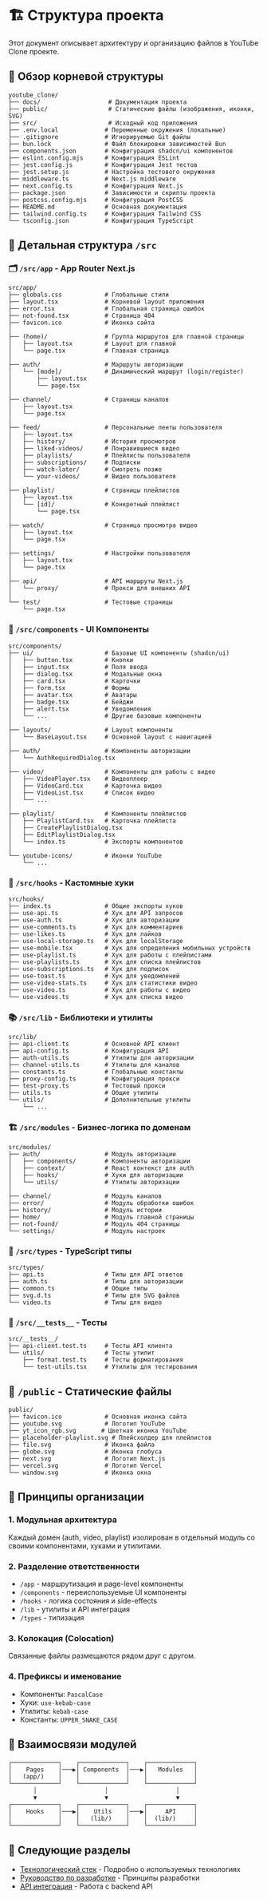 # 🏗️ Структура проекта

Этот документ описывает архитектуру и организацию файлов в YouTube Clone проекте.

## 📁 Обзор корневой структуры

```
youtube_clone/
├── docs/                   # Документация проекта
├── public/                 # Статические файлы (изображения, иконки, SVG)
├── src/                    # Исходный код приложения
├── .env.local             # Переменные окружения (локальные)
├── .gitignore             # Игнорируемые Git файлы
├── bun.lock               # Файл блокировки зависимостей Bun
├── components.json        # Конфигурация shadcn/ui компонентов
├── eslint.config.mjs      # Конфигурация ESLint
├── jest.config.js         # Конфигурация Jest тестов
├── jest.setup.js          # Настройка тестового окружения
├── middleware.ts          # Next.js middleware
├── next.config.ts         # Конфигурация Next.js
├── package.json           # Зависимости и скрипты проекта
├── postcss.config.mjs     # Конфигурация PostCSS
├── README.md              # Основная документация
├── tailwind.config.ts     # Конфигурация Tailwind CSS
└── tsconfig.json          # Конфигурация TypeScript
```

## 📂 Детальная структура `/src`

### 🗂️ `/src/app` - App Router Next.js

```
src/app/
├── globals.css            # Глобальные стили
├── layout.tsx             # Корневой layout приложения
├── error.tsx              # Глобальная страница ошибок
├── not-found.tsx          # Страница 404
├── favicon.ico            # Иконка сайта
│
├── (home)/                # Группа маршрутов для главной страницы
│   ├── layout.tsx         # Layout для главной
│   └── page.tsx           # Главная страница
│
├── auth/                  # Маршруты авторизации
│   └── [mode]/            # Динамический маршрут (login/register)
│       ├── layout.tsx
│       └── page.tsx
│
├── channel/               # Страницы каналов
│   ├── layout.tsx
│   └── page.tsx
│
├── feed/                  # Персональные ленты пользователя
│   ├── layout.tsx
│   ├── history/           # История просмотров
│   ├── liked-videos/      # Понравившиеся видео
│   ├── playlists/         # Плейлисты пользователя
│   ├── subscriptions/     # Подписки
│   ├── watch-later/       # Смотреть позже
│   └── your-videos/       # Видео пользователя
│
├── playlist/              # Страницы плейлистов
│   ├── layout.tsx
│   └── [id]/              # Конкретный плейлист
│       └── page.tsx
│
├── watch/                 # Страница просмотра видео
│   ├── layout.tsx
│   └── page.tsx
│
├── settings/              # Настройки пользователя
│   ├── layout.tsx
│   └── page.tsx
│
├── api/                   # API маршруты Next.js
│   └── proxy/             # Прокси для внешних API
│
└── test/                  # Тестовые страницы
    └── page.tsx
```

### 🧩 `/src/components` - UI Компоненты

```
src/components/
├── ui/                    # Базовые UI компоненты (shadcn/ui)
│   ├── button.tsx         # Кнопки
│   ├── input.tsx          # Поля ввода
│   ├── dialog.tsx         # Модальные окна
│   ├── card.tsx           # Карточки
│   ├── form.tsx           # Формы
│   ├── avatar.tsx         # Аватары
│   ├── badge.tsx          # Бейджи
│   ├── alert.tsx          # Уведомления
│   └── ...                # Другие базовые компоненты
│
├── layouts/               # Layout компоненты
│   └── BaseLayout.tsx     # Основной layout с навигацией
│
├── auth/                  # Компоненты авторизации
│   └── AuthRequiredDialog.tsx
│
├── video/                 # Компоненты для работы с видео
│   ├── VideoPlayer.tsx    # Видеоплеер
│   ├── VideoCard.tsx      # Карточка видео
│   ├── VideoList.tsx      # Список видео
│   └── ...
│
├── playlist/              # Компоненты плейлистов
│   ├── PlaylistCard.tsx   # Карточка плейлиста
│   ├── CreatePlaylistDialog.tsx
│   ├── EditPlaylistDialog.tsx
│   └── index.ts           # Экспорты компонентов
│
└── youtube-icons/         # Иконки YouTube
    └── ...
```

### 🎣 `/src/hooks` - Кастомные хуки

```
src/hooks/
├── index.ts               # Общие экспорты хуков
├── use-api.ts             # Хук для API запросов
├── use-auth.ts            # Хук для авторизации
├── use-comments.ts        # Хук для комментариев
├── use-likes.ts           # Хук для лайков
├── use-local-storage.ts   # Хук для localStorage
├── use-mobile.tsx         # Хук для определения мобильных устройств
├── use-playlist.ts        # Хук для работы с плейлистами
├── use-playlists.ts       # Хук для списка плейлистов
├── use-subscriptions.ts   # Хук для подписок
├── use-toast.ts           # Хук для уведомлений
├── use-video-stats.ts     # Хук для статистики видео
├── use-video.ts           # Хук для работы с видео
└── use-videos.ts          # Хук для списка видео
```

### 📚 `/src/lib` - Библиотеки и утилиты

```
src/lib/
├── api-client.ts          # Основной API клиент
├── api-config.ts          # Конфигурация API
├── auth-utils.ts          # Утилиты для авторизации
├── channel-utils.ts       # Утилиты для каналов
├── constants.ts           # Глобальные константы
├── proxy-config.ts        # Конфигурация прокси
├── test-proxy.ts          # Тестовый прокси
├── utils.ts               # Общие утилиты
└── utils/                 # Дополнительные утилиты
    └── ...
```

### 🏗️ `/src/modules` - Бизнес-логика по доменам

```
src/modules/
├── auth/                  # Модуль авторизации
│   ├── components/        # Компоненты авторизации
│   ├── context/           # React контекст для auth
│   ├── hooks/             # Хуки для авторизации
│   └── utils/             # Утилиты авторизации
│
├── channel/               # Модуль каналов
├── error/                 # Модуль обработки ошибок
├── history/               # Модуль истории
├── home/                  # Модуль главной страницы
├── not-found/             # Модуль 404 страницы
└── settings/              # Модуль настроек
```

### 📝 `/src/types` - TypeScript типы

```
src/types/
├── api.ts                 # Типы для API ответов
├── auth.ts                # Типы для авторизации
├── common.ts              # Общие типы
├── svg.d.ts               # Типы для SVG файлов
└── video.ts               # Типы для видео
```

### 🧪 `/src/__tests__` - Тесты

```
src/__tests__/
├── api-client.test.ts     # Тесты API клиента
└── utils/                 # Тесты утилит
    ├── format.test.ts     # Тесты форматирования
    └── test-utils.tsx     # Утилиты для тестирования
```

## 📁 `/public` - Статические файлы

```
public/
├── favicon.ico            # Основная иконка сайта
├── youtube.svg            # Логотип YouTube
├── yt_icon_rgb.svg       # Цветная иконка YouTube
├── placeholder-playlist.svg # Плейсхолдер для плейлистов
├── file.svg               # Иконка файла
├── globe.svg              # Иконка глобуса
├── next.svg               # Логотип Next.js
├── vercel.svg             # Логотип Vercel
└── window.svg             # Иконка окна
```

## 🎯 Принципы организации

### 1. **Модульная архитектура**
Каждый домен (auth, video, playlist) изолирован в отдельный модуль со своими компонентами, хуками и утилитами.

### 2. **Разделение ответственности**
- `/app` - маршрутизация и page-level компоненты
- `/components` - переиспользуемые UI компоненты
- `/hooks` - логика состояния и side-effects
- `/lib` - утилиты и API интеграция
- `/types` - типизация

### 3. **Колокация (Colocation)**
Связанные файлы размещаются рядом друг с другом.

### 4. **Префиксы и именование**
- Компоненты: `PascalCase`
- Хуки: `use-kebab-case`
- Утилиты: `kebab-case`
- Константы: `UPPER_SNAKE_CASE`

## 🔗 Взаимосвязи модулей

```
┌─────────────┐    ┌─────────────┐    ┌─────────────┐
│    Pages    │───▶│ Components  │───▶│   Modules   │
│   (app/)    │    │             │    │             │
└─────────────┘    └─────────────┘    └─────────────┘
       │                   │                   │
       ▼                   ▼                   ▼
┌─────────────┐    ┌─────────────┐    ┌─────────────┐
│    Hooks    │───▶│    Utils    │───▶│     API     │
│             │    │   (lib/)    │    │  (lib/)     │
└─────────────┘    └─────────────┘    └─────────────┘
```

## 📖 Следующие разделы

- [Технологический стек](./tech-stack.md) - Подробно о используемых технологиях
- [Руководство по разработке](./development-guide.md) - Принципы разработки
- [API интеграция](./api-integration.md) - Работа с backend API
